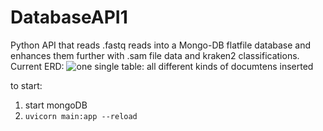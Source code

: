 # DatabaseAPI1
Python API that reads .fastq reads into a Mongo-DB flatfile database and enhances them further with .sam file data and kraken2 classifications.
Current ERD: 
![one single table: all different kinds of documtens inserted](images/mongoDB.png "flatfile model for MongoDB")

to start:  
1. start mongoDB
2. ```uvicorn main:app --reload```